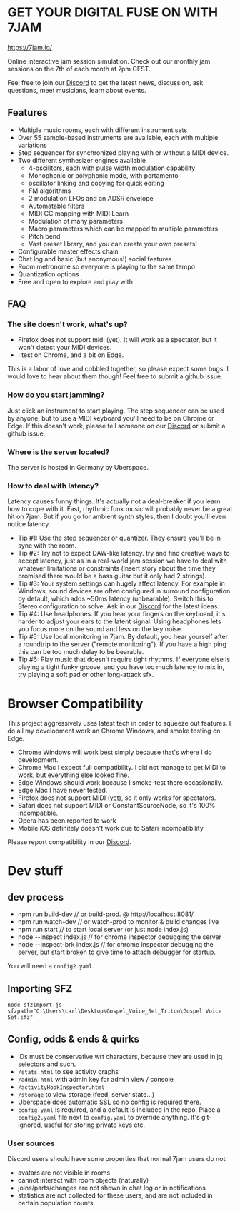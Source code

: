 # GET YOUR DIGITAL FUSE ON WITH 7JAM

https://7jam.io/

Online interactive jam session simulation. Check out our monthly jam sessions on the 7th of each month at 7pm CEST.

Feel free to join our [Discord](https://discord.gg/kkf9gQfKAd) to get the latest news, discussion, ask questions, meet musicians, learn about events.

## Features

- Multiple music rooms, each with different instrument sets
- Over 55 sample-based instruments are available, each with multiple variations
- Step sequencer for synchronized playing with or without a MIDI device.
- Two different synthesizer engines available
  - 4-oscilltors, each with pulse width modulation capability
  - Monophonic or polyphonic mode, with portamento
  - oscillator linking and copying for quick editing
  - FM algorithms
  - 2 modulation LFOs and an ADSR envelope
  - Automatable filters
  - MIDI CC mapping with MIDI Learn
  - Modulation of many parameters
  - Macro parameters which can be mapped to multiple parameters
  - Pitch bend
  - Vast preset library, and you can create your own presets!
- Configurable master effects chain
- Chat log and basic (but anonymous!) social features
- Room metronome so everyone is playing to the same tempo
- Quantization options
- Free and open to explore and play with


## FAQ

### The site doesn't work, what's up?

- Firefox does not support midi (yet). It will work as a spectator, but it won't detect your MIDI devices.
- I test on Chrome, and a bit on Edge.

This is a labor of love and cobbled together, so please expect some bugs. I would love to hear about them though! Feel free to submit a github issue.

### How do you start jamming?

Just click an instrument to start playing. The step sequencer can be used by anyone, but to use a MIDI keyboard you'll need to be on Chrome or Edge. If this doesn't work, please tell someone on our [Discord](https://discord.gg/kkf9gQfKAd) or submit a github issue.

### Where is the server located?

The server is hosted in Germany by Uberspace.

### How to deal with latency?

Latency causes funny things. It's actually not a deal-breaker if you learn how to cope with it. Fast, rhythmic funk music will probably never be a great hit on 7jam. But if you go for ambient synth styles, then I doubt you'll even notice latency.

- Tip #1: Use the step sequencer or quantizer. They ensure you'll be in sync with the room.
- Tip #2: Try not to expect DAW-like latency. try and find creative ways to accept latency, just as in a real-world jam session we have to deal with whatever limitations or constraints (insert story about the time they promised there would be a bass guitar but it only had 2 strings).
- Tip #3: Your system settings can hugely affect latency. For example in Windows, sound devices are often configured in surround configuration by default, which adds ~50ms latency (unbearable). Switch this to Stereo configuration to solve. Ask in our [Discord](https://discord.gg/kkf9gQfKAd) for the latest ideas.
- Tip #4: Use headphones. If you hear your fingers on the keyboard, it's harder to adjust your ears to the latent signal. Using headphones lets you focus more on the sound and less on the key noise.
- Tip #5: Use local monitoring in 7jam. By default, you hear yourself after a roundtrip to the server ("remote monitoring"). If you have a high ping this can be too much delay to be bearable.
- Tip #6: Play music that doesn't require tight rhythms. If everyone else is playing a tight funky groove, and you have too much latency to mix in, try playing a soft pad or other long-attack sfx.


# Browser Compatibility
This project aggressively uses latest tech in order to squeeze out features. I do all my development work an Chrome Windows, and smoke testing on Edge.

- Chrome Windows will work best simply because that's where I do development.
- Chrome Mac I expect full compatibility. I did not manage to get MIDI to work, but everything else looked fine.
- Edge Windows should work because I smoke-test there occasionally.
- Edge Mac I have never tested.
- Firefox does not support MIDI ([yet](https://twitter.com/gabrielesvelto/status/1474097074253803521)), so it only works for spectators.
- Safari does not support MIDI or ConstantSourceNode, so it's 100% incompatible.
- Opera has been reported to work
- Mobile iOS definitely doesn't work due to Safari incompatibility

Please report compatibility in our [Discord](https://discord.gg/kkf9gQfKAd).

# Dev stuff

## dev process

- npm run build-dev // or build-prod. @ http://localhost:8081/
- npm run watch-dev // or watch-prod to monitor & build changes live
- npm run start // to start local server (or just node index.js)
- node --inspect index.js // for chrome inspector debugging the server
- node --inspect-brk index.js // for chrome inspector debugging the server, but start broken to give time to attach debugger for startup.

You will need a `config2.yaml`.

## Importing SFZ

    node sfzimport.js sfzpath="C:\Users\carl\Desktop\Gospel_Voice_Set_Triton\Gospel Voice Set.sfz"

## Config, odds & ends & quirks

- IDs must be conservative wrt characters, because they are used in jq selectors and such.
- `/stats.html` to see activity graphs
- `/admin.html` with admin key for admin view / console
- `/activityHookInspector.html`
- `/storage` to view storage (feed, server state...)
- Uberspace does automatic SSL so no config is required there.
- `config.yaml` is required, and a default is included in the repo. Place a `config2.yaml` file next to `config.yaml` to override anything. It's git-ignored, useful for storing private keys etc.

### User sources

Discord users should have some properties that normal 7jam users do not:

* avatars are not visible in rooms
* cannot interact with room objects (naturally)
* joins/parts/changes are not shown in chat log or in notifications
* statistics are not collected for these users, and are not included in certain population counts



